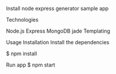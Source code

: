 Install node express generator sample app

Technologies

Node.js
Express
MongoDB
jade Templating

Usage Installation Install the dependencies

$ npm install

Run app $ npm start
